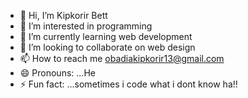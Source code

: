 - 👋 Hi, I’m Kipkorir Bett
- 👀 I’m interested in programming
- 🌱 I’m currently learning web development
- 💞️ I’m looking to collaborate on web design
- 📫 How to reach me obadiakipkorir13@gmail.com
- 😄 Pronouns: ...He
- ⚡ Fun fact: ...sometimes i code what i dont know ha!!

<!---
B-tronics13/B-tronics13 is a ✨ special ✨ repository because its `README.md` (this file) appears on your GitHub profile.
You can click the Preview link to take a look at your changes.
--->

